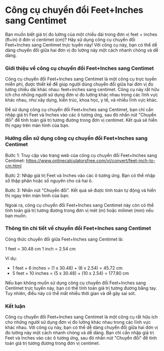 Công cụ chuyển đổi Feet+Inches sang Centimet
============================================

Bạn muốn biết giá trị đo lường của một chiều dài trong đơn vị feet + inches (ft+in) ở đơn vị centimet (cm)? Hãy sử dụng công cụ chuyển đổi Feet+Inches sang Centimet trực tuyến này! Với công cụ này, bạn có thể dễ dàng chuyển đổi giữa hai đơn vị đo lường này một cách nhanh chóng và dễ dàng.

### Giới thiệu về công cụ chuyển đổi Feet+Inches sang Centimet

Công cụ chuyển đổi Feet+Inches sang Centimet là một công cụ trực tuyến miễn phí, được thiết kế để giúp người dùng chuyển đổi giữa hai đơn vị đo lường chiều dài khác nhau: feet+inches sang centimet. Công cụ này rất hữu ích cho những người sử dụng đơn vị đo lường khác nhau trong các lĩnh vực khác nhau, như xây dựng, kiến trúc, khoa học, y tế, và nhiều lĩnh vực khác.

Để sử dụng công cụ chuyển đổi Feet+Inches sang Centimet, bạn chỉ cần nhập giá trị Feet và Inches vào các ô tương ứng, sau đó nhấn nút "Chuyển đổi" để tính toán giá trị tương đương trong đơn vị centimet. Kết quả sẽ hiển thị ngay trên màn hình của bạn.

### Hướng dẫn sử dụng công cụ chuyển đổi Feet+Inches sang Centimet

Bước 1: Truy cập vào trang web của công cụ chuyển đổi Feet+Inches sang Centimet: <https://www.onlinecalculatorsfree.com/vi/convert/feet-inch-to-cm.html>

Bước 2: Nhập giá trị Feet và Inches vào các ô tương ứng. Bạn có thể nhập số thập phân hoặc số nguyên cho cả hai ô.

Bước 3: Nhấn nút "Chuyển đổi". Kết quả sẽ được tính toán tự động và hiển thị ngay trên màn hình của bạn.

Ngoài ra, công cụ chuyển đổi Feet+Inches sang Centimet này còn có thể tính toán giá trị tương đương trong đơn vị mét (m) hoặc milimet (mm) nếu bạn muốn.

### Thông tin chi tiết về chuyển đổi Feet+Inches sang Centimet

Công thức chuyển đổi giữa Feet+Inches sang Centimet là:

1 feet = 30.48 cm 1 inch = 2.54 cm

Ví dụ:

- 1 feet + 6 inches = (1 x 30.48) + (6 x 2.54) = 45.72 cm
- 5 feet + 10 inches = (5 x 30.48) + (10 x 2.54) = 177.80 cm

Nếu bạn không muốn sử dụng công cụ chuyển đổi Feet+Inches sang Centimet trực tuyến này, bạn có thể tính toán giá trị tương đương bằng tay. Tuy nhiên, điều này có thể mất nhiều thời gian và dễ gây sai sót.

### Kết luận

Công cụ chuyển đổi Feet+Inches sang Centimet là một công cụ rất hữu ích cho những người sử dụng đơn vị đo lường khác nhau trong các lĩnh vực khác nhau. Với công cụ này, bạn có thể dễ dàng chuyển đổi giữa hai đơn vị đo lường này một cách nhanh chóng và dễ dàng. Bạn chỉ cần nhập giá trị Feet và Inches vào các ô tương ứng, sau đó nhấn nút "Chuyển đổi" để tính toán giá trị tương đương trong đơn vị centimet.